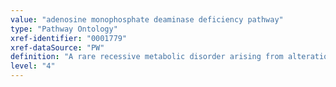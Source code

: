 ```yaml
---
value: "adenosine monophosphate deaminase deficiency pathway"
type: "Pathway Ontology"
xref-identifier: "0001779"
xref-dataSource: "PW"
definition: "A rare recessive metabolic disorder arising from alteration in the purine metabolic pathway."
level: "4"
---
```

